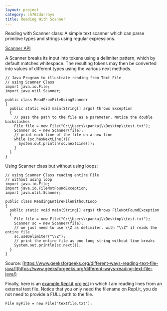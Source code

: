 ```yaml
---
layout: project
category: ch762darrays
title: Reading With Scanner
---
```


Reading with Scanner class: A simple text scanner which can parse primitive types and strings using regular expressions.

[Scanner API](https://docs.oracle.com/javase/7/docs/api/java/util/Scanner.html#constructor_summary)

A Scanner breaks its input into tokens using a delimiter pattern, which by default matches whitespace. The resulting tokens may then be converted into values of different types using the various next methods.
```
// Java Program to illustrate reading from Text File
// using Scanner Class
import java.io.File;
import java.util.Scanner;

public class ReadFromFileUsingScanner
{
  public static void main(String[] args) throws Exception
  {
    // pass the path to the file as a parameter. Notice the double backslashes
    File file = new File("C:\\Users\\pankaj\\Desktop\\test.txt");
    Scanner sc = new Scanner(file);
    // print each line of the file on a new line
    while (sc.hasNextLine()){
      System.out.println(sc.nextLine());
    }
  }
}
```
Using Scanner class but without using loops:
```
// using Scanner Class reading entire File
// without using loop
import java.io.File;
import java.io.FileNotFoundException;
import java.util.Scanner;

public class ReadingEntireFileWithoutLoop
{
  public static void main(String[] args) throws FileNotFoundException
  {
    File file = new File("C:\\Users\\pankaj\\Desktop\\test.txt");
    Scanner sc = new Scanner(file);
    // we just need to use \\Z as delimiter. with "\\Z" it reads the entire file
    sc.useDelimiter("\\Z");
    // print the entire file as one long string without line breaks
    System.out.println(sc.next());
  }
}
```
Source: [https://www.geeksforgeeks.org/different-ways-reading-text-file-java/](https://www.geeksforgeeks.org/different-ways-reading-text-file-java/)


Finally, here is an [example Repl.it project](https://repl.it/@JustinRiley1/Java-Reading-External-Text-File) in which I am reading lines from an external text file. Notice that you only need the filename on Repl.it, you do not need to provide a FULL path to the file.
```
File myFile = new File("textfile.txt");
```
